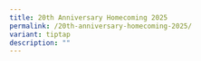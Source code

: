 ```yaml
---
title: 20th Anniversary Homecoming 2025
permalink: /20th-anniversary-homecoming-2025/
variant: tiptap
description: ""
---
```

<p></p>